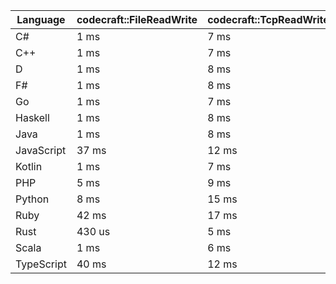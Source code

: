 | Language | codecraft::FileReadWrite | codecraft::TcpReadWrite | example::FileReadWrite | example::TcpReadWrite |
| - | --- | --- | --- | --- |
| C# | 1 ms | 7 ms | 684 us | 89 us |
| C++ | 1 ms | 7 ms | 465 us | 90 us |
| D | 1 ms | 8 ms | 349 us | 98 us |
| F# | 1 ms | 8 ms | 983 us | 140 us |
| Go | 1 ms | 7 ms | 241 us | 73 us |
| Haskell | 1 ms | 8 ms | 1 ms | 101 us |
| Java | 1 ms | 8 ms | 556 us | 171 us |
| JavaScript | 37 ms | 12 ms | 719 us | 212 us |
| Kotlin | 1 ms | 7 ms | 553 us | 166 us |
| PHP | 5 ms | 9 ms | 244 us | 90 us |
| Python | 8 ms | 15 ms | 609 us | 192 us |
| Ruby | 42 ms | 17 ms | 737 us | 10 ms |
| Rust | 430 us | 5 ms | 207 us | 58 us |
| Scala | 1 ms | 6 ms | 840 us | 240 us |
| TypeScript | 40 ms | 12 ms | 1 ms | 281 us |